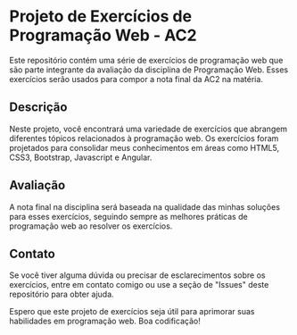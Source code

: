 # Projeto de Exercícios de Programação Web - AC2

Este repositório contém uma série de exercícios de programação web que são parte integrante da avaliação da disciplina de Programação Web. Esses exercícios serão usados para compor a nota final da AC2 na matéria.

## Descrição

Neste projeto, você encontrará uma variedade de exercícios que abrangem diferentes tópicos relacionados à programação web. Os exercícios foram projetados para consolidar meus conhecimentos em áreas como HTML5, CSS3, Bootstrap, Javascript e Angular.

## Avaliação

A nota final na disciplina será baseada na qualidade das minhas soluções para esses exercícios, seguindo sempre as melhores práticas de programação web ao resolver os exercícios.

## Contato

Se você tiver alguma dúvida ou precisar de esclarecimentos sobre os exercícios, entre em contato comigo ou use a seção de "Issues" deste repositório para obter ajuda.

Espero que este projeto de exercícios seja útil para aprimorar suas habilidades em programação web. Boa codificação!
